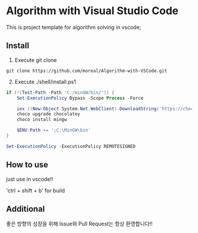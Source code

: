 # Algorithm with Visual Studio Code

This is project template for algorithm solving in vscode;

## Install

1. Execute git clone
```git
git clone https://github.com/moreal/Algorithm-with-VSCode.git
```

2. Execute ./shell/install.ps1
```powershell
if (!(Test-Path -Path 'C:/minGW/bin/')) {
    Set-ExecutionPolicy Bypass -Scope Process -Force

    iex ((New-Object System.Net.WebClient).DownloadString('https://chocolatey.org/install.ps1'))
    choco upgrade chocolatey
    choco install mingw

    $ENV:Path += ';C:\MinGW\bin'
}

Set-ExecutionPolicy -ExecutionPolicy REMOTESIGNED
```

## How to use

just use in vscode!!

'ctrl + shift + b' for build

## Additional

좋은 방향의 성장을 위해 Issue와 Pull Request는 항상 환영합니다!!